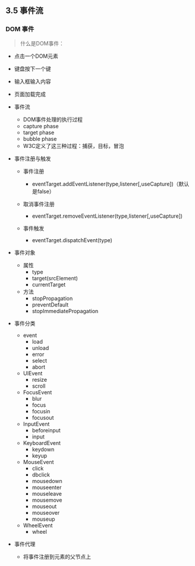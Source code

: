 ## 3.5 事件流 ##
### DOM 事件 ###
>什么是DOM事件：
>
- 点击一个DOM元素
- 键盘按下一个键
- 输入框输入内容
- 页面加载完成

- 事件流
	- DOM事件处理的执行过程
	- capture phase
	- target phase
	- bubble phase
	- W3C定义了这三种过程：捕获，目标，冒泡
- 事件注册与触发
	- 事件注册
		- eventTarget.addEventListener(type,listener[,useCapture])（默认是false）
		
	- 取消事件注册
		- eventTarget.removeEventListener(type,listener[,useCapture])
	- 事件触发
		- eventTarget.dispatchEvent(type)
- 事件对象
	- 属性
		- type
		- target(srcElement)
		- currentTarget
	- 方法
		- stopPropagation
		- preventDefault
		- stopImmediatePropagation
- 事件分类
	- event
		- load
		- unload
		- error
		- select
		- abort
	- UIEvent
		- resize
		- scroll
	- FocusEvent
		- blur
		- focus
		- focusin
		- focusout
	- InputEvent
		- beforeinput
		- input
	- KeyboardEvent
		- keydown
		- keyup
	- MouseEvent
		- click
		- dbclick
		- mousedown
		- mouseenter
		- mouseleave
		- mousemove
		- mouseout
		- mouseover
		- mouseup
	- WheelEvent
		- wheel  
- 事件代理
	- 将事件注册到元素的父节点上

